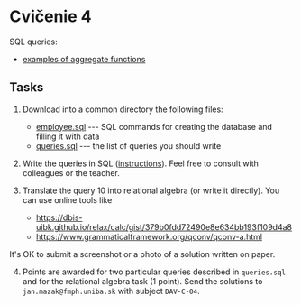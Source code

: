 # Cvičenie 4

SQL queries:
* [examples of aggregate functions](https://www.postgresqltutorial.com/postgresql-aggregate-functions/)

## Tasks

1. Download into a common directory the following files:
	- [employee.sql](employee.sql) --- SQL commands for creating the database and filling it with data
	- [queries.sql](queries.sql) --- the list of queries you should write

2. Write the queries in SQL ([instructions](../../technical_info/sql.md)). Feel free to consult with colleagues or the teacher.

3. Translate the query 10 into relational algebra (or write it directly). You can use online tools like
	* https://dbis-uibk.github.io/relax/calc/gist/379b0fdd72490e8e634bb193f109d4a8
	* https://www.grammaticalframework.org/qconv/qconv-a.html

It's OK to submit a screenshot or a photo of a solution written on paper.

4. Points are awarded for two particular queries described in `queries.sql` and for the relational algebra task (1 point).
Send the solutions to `jan.mazak@fmph.uniba.sk` with subject `DAV-C-04`.
